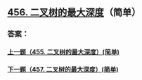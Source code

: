 ## [456. 二叉树的最大深度](https://leetcode-cn.com/problems/merge-two-sorted-lists/)（简单）





### 答案：



#### [上一题（455. 二叉树的最大深度）(简单)](https://github.com/sdwwld/leetCode/blob/master/src/main/java/com/wld/java/leetcode/leetCode0455.md)

#### [下一题（457. 二叉树的最大深度）(简单)](https://github.com/sdwwld/leetCode/blob/master/src/main/java/com/wld/java/leetcode/leetCode0457.md)
